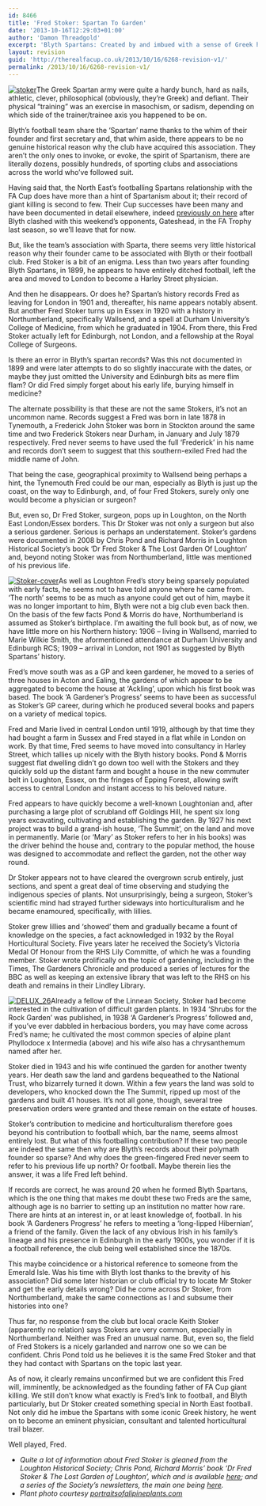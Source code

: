 ```yaml
---
id: 8466
title: 'Fred Stoker: Spartan To Garden'
date: '2013-10-16T12:29:03+01:00'
author: 'Damon Threadgold'
excerpt: 'Blyth Spartans: Created by and imbued with a sense of Greek history by a man with no link to football, who then disappeared. What happened to Fred Stoker?'
layout: revision
guid: 'http://therealfacup.co.uk/2013/10/16/6268-revision-v1/'
permalink: /2013/10/16/6268-revision-v1/
---
```


[![](http://therealfacup.co.uk/wp-content/uploads/2011/11/stoker.jpg "stoker")](http://therealfacup.co.uk/2011/11/07/fred-stoker-spartan-to-garden/stoker/)The Greek Spartan army were quite a hardy bunch, hard as nails, athletic, clever, philosophical (obviously, they’re Greek) and defiant. Their physical “training” was an exercise in masochism, or sadism, depending on which side of the trainer/trainee axis you happened to be on.

Blyth’s football team share the ‘Spartan’ name thanks to the whim of their founder and first secretary and, that whim aside, there appears to be no genuine historical reason why the club have acquired this association. They aren’t the only ones to invoke, or evoke, the spirit of Spartanism, there are literally dozens, possibly hundreds, of sporting clubs and associations across the world who’ve followed suit.

Having said that, the North East’s footballing Spartans relationship with the FA Cup does have more than a hint of Spartanism about it; their record of giant killing is second to few. Their Cup successes have been many and have been documented in detail elsewhere, indeed [previously on here](http://therealfacup.co.uk/2011/02/27/blame-it-on-a-corner-flag/) after Blyth clashed with this weekend’s opponents, Gateshead, in the FA Trophy last season, so we’ll leave that for now.

But, like the team’s association with Sparta, there seems very little historical reason why their founder came to be associated with Blyth or their football club. Fred Stoker is a bit of an enigma. Less than two years after founding Blyth Spartans, in 1899, he appears to have entirely ditched football, left the area and moved to London to become a Harley Street physician.

And then he disappears. Or does he? Spartan’s history records Fred as leaving for London in 1901 and, thereafter, his name appears notably absent. But another Fred Stoker turns up in Essex in 1920 with a history in Northumberland, specifically Wallsend, and a spell at Durham University’s College of Medicine, from which he graduated in 1904. From there, this Fred Stoker actually left for Edinburgh, not London, and a fellowship at the Royal College of Surgeons.

Is there an error in Blyth’s spartan records? Was this not documented in 1899 and were later attempts to do so slightly inaccurate with the dates, or maybe they just omitted the University and Edinburgh bits as mere flim flam? Or did Fred simply forget about his early life, burying himself in medicine?

The alternate possibility is that these are not the same Stokers, it’s not an uncommon name. Records suggest a Fred was born in late 1878 in Tynemouth, a Frederick John Stoker was born in Stockton around the same time and two Frederick Stokers near Durham, in January and July 1879 respectively. Fred never seems to have used the full ‘Frederick’ in his name and records don’t seem to suggest that this southern-exiled Fred had the middle name of John.

That being the case, geographical proximity to Wallsend being perhaps a hint, the Tynemouth Fred could be our man, especially as Blyth is just up the coast, on the way to Edinburgh, and, of four Fred Stokers, surely only one would become a physician or surgeon?

But, even so, Dr Fred Stoker, surgeon, pops up in Loughton, on the North East London/Essex borders. This Dr Stoker was not only a surgeon but also a serious gardener. Serious is perhaps an understatement. Stoker’s gardens were documented in 2008 by Chris Pond and Richard Morris in Loughton Historical Society’s book ‘Dr Fred Stoker &amp; The Lost Garden Of Loughton’ and, beyond noting Stoker was from Northumberland, little was mentioned of his previous life.

[![](http://therealfacup.co.uk/wp-content/uploads/2011/11/Stoker-cover-200x284.jpg "Stoker-cover")](http://therealfacup.co.uk/2011/11/07/fred-stoker-spartan-to-garden/stoker-cover/)As well as Loughton Fred’s story being sparsely populated with early facts, he seems not to have told anyone where he came from. ‘The north’ seems to be as much as anyone could get out of him, maybe it was no longer important to him, Blyth were not a big club even back then. On the basis of the few facts Pond &amp; Morris do have, Northumberland is assumed as Stoker’s birthplace. I’m awaiting the full book but, as of now, we have little more on his Northern history: 1906 – living in Wallsend, married to Marie Wilkie Smith, the aformentioned attendance at Durham University and Edinburgh RCS; 1909 – arrival in London, not 1901 as suggested by Blyth Spartans’ history.

Fred’s move south was as a GP and keen gardener, he moved to a series of three houses in Acton and Ealing, the gardens of which appear to be aggregated to become the house at ‘Ackling’, upon which his first book was based. The book ‘A Gardener’s Progress’ seems to have been as successful as Stoker’s GP career, during which he produced several books and papers on a variety of medical topics.

Fred and Marie lived in central London until 1919, although by that time they had bought a farm in Sussex and Fred stayed in a flat while in London on work. By that time, Fred seems to have moved into consultancy in Harley Street, which tallies up nicely with the Blyth history books. Pond &amp; Morris suggest flat dwelling didn’t go down too well with the Stokers and they quickly sold up the distant farm and bought a house in the new commuter belt in Loughton, Essex, on the fringes of Epping Forest, allowing swift access to central London and instant access to his beloved nature.

Fred appears to have quickly become a well-known Loughtonian and, after purchasing a large plot of scrubland off Goldings Hill, he spent six long years excavating, cultivating and establishing the garden. By 1927 his next project was to build a grand-ish house, ‘The Summit’, on the land and move in permanently. Marie (or ‘Mary’ as Stoker refers to her in his books) was the driver behind the house and, contrary to the popular method, the house was designed to accommodate and reflect the garden, not the other way round.

Dr Stoker appears not to have cleared the overgrown scrub entirely, just sections, and spent a great deal of time observing and studying the indigenous species of plants. Not unsurprisingly, being a surgeon, Stoker’s scientific mind had strayed further sideways into horticulturalism and he became enamoured, specifically, with lillies.

Stoker grew lillies and ‘showed’ them and gradually became a fount of knowledge on the species, a fact acknowledged in 1932 by the Royal Horticultural Society. Five years later he received the Society’s Victoria Medal Of Honour from the RHS Lily Committe, of which he was a founding member. Stoker wrote prolifically on the topic of gardening, including in the Times, The Gardeners Chronicle and produced a series of lectures for the BBC as well as keeping an extensive library that was left to the RHS on his death and remains in their Lindley Library.

[![](http://therealfacup.co.uk/wp-content/uploads/2011/11/DELUX_26.jpg "DELUX_26")](http://therealfacup.co.uk/2011/11/07/fred-stoker-spartan-to-garden/delux_26/)Already a fellow of the Linnean Society, Stoker had become interested in the cultivation of difficult garden plants. In 1934 ‘Shrubs for the Rock Garden’ was published, in 1938 ‘A Gardener’s Progress’ followed and, if you’ve ever dabbled in herbacious borders, you may have come across Fred’s name; he cultivated the most common species of alpine plant Phyllodoce x Intermedia (above) and his wife also has a chrysanthemum named after her.

Stoker died in 1943 and his wife continued the garden for another twenty years. Her death saw the land and gardens bequeathed to the National Trust, who bizarrely turned it down. Within a few years the land was sold to developers, who knocked down the The Summit, ripped up most of the gardens and built 41 houses. It’s not all gone, though, several tree preservation orders were granted and these remain on the estate of houses.

Stoker’s contribution to medicine and horticulturalism therefore goes beyond his contribution to football which, bar the name, seems almost entirely lost. But what of this footballing contribution? If these two people are indeed the same then why are Blyth’s records about their polymath founder so sparse? And why does the green-fingered Fred never seem to refer to his previous life up north? Or football. Maybe therein lies the answer, it was a life Fred left behind.

If records are correct, he was around 20 when he formed Blyth Spartans, which is the one thing that makes me doubt these two Freds are the same, although age is no barrier to setting up an institution no matter how rare. There are hints at an interest in, or at least knowledge of, football. In his book ‘A Gardeners Progress’ he refers to meeting a ‘long-lipped Hibernian’, a friend of the family. Given the lack of any obvious Irish in his family’s lineage and his presence in Edinburgh in the early 1900s, you wonder if it is a football reference, the club being well established since the 1870s.

This maybe coincidence or a historical reference to someone from the Emerald Isle. Was his time with Blyth lost thanks to the brevity of his association? Did some later historian or club official try to locate Mr Stoker and get the early details wrong? Did he come across Dr Stoker, from Northumberland, make the same connections as I and subsume their histories into one?

Thus far, no response from the club but local oracle Keith Stoker (apparently no relation) says Stokers are very common, especially in Northumberland. Neither was Fred an unusual name. But, even so, the field of Fred Stokers is a nicely garlanded and narrow one so we can be confident. Chris Pond told us he believes it is the same Fred Stoker and that they had contact with Spartans on the topic last year.

As of now, it clearly remains unconfirmed but we are confident this Fred will, imminently, be acknowledged as the founding father of FA Cup giant killing. We still don’t know what exactly is Fred’s link to football, and Blyth particularly, but Dr Stoker created something special in North East football. Not only did he imbue the Spartans with some iconic Greek history, he went on to become an eminent physician, consultant and talented horticultural trail blazer.

Well played, Fred.

- *Quite a lot of information about Fred Stoker is gleaned from the Loughton Historical Society; Chris Pond, Richard Morris’ book ‘Dr Fred Stoker &amp; The Lost Garden of Loughton’, which *and* is available [here](http://www.theydon.org.uk/lhs/lhs%20pages/recent%20books.htm); and a series of the Society’s newsletters, the main one being [here](http://www.google.co.uk/url?sa=t&rct=j&q=fred%20stoker%20rhs&source=web&cd=4&ved=0CEEQFjAD&url=http%3A%2F%2Fwww.theydon.org.uk%2Flhs%2FDownloads%2FLHS%2520News%2520176.pdf&ei=sMS3TufqFovc8QPRm53xBA&usg=AFQjCNFhiDubT7sfpjaNX0Q4s_KPI_FkMw&cad=rja).*
- *Plant photo courtesy [portraitsofalipineplants.com](http://portraitsofalpineplants.com/)*
